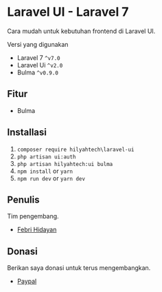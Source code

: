 # Laravel UI - Laravel 7

Cara mudah untuk kebutuhan frontend di Laravel UI.

Versi yang digunakan

- Laravel 7 `^v7.0`
- Laravel Ui `^v2.0`
- Bulma `^v0.9.0`

## Fitur
- Bulma

## Installasi
1. `composer require hilyahtech\laravel-ui`
2. `php artisan ui:auth`
3. `php artisan hilyahtech:ui bulma`
4. `npm install` or `yarn`
5. `npm run dev` or `yarn dev`

## Penulis
Tim pengembang.
- [Febri Hidayan](mailto:febrihidayan20@gmail.com)

## Donasi
Berikan saya donasi untuk terus mengembangkan.
- [Paypal](https://www.paypal.me/febrihidayan)